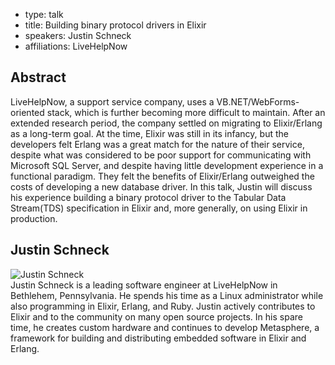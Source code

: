 - type: talk
- title: Building binary protocol drivers in Elixir 
- speakers: Justin Schneck 
- affiliations: LiveHelpNow 

## Abstract 

LiveHelpNow, a support service company, uses a VB.NET/WebForms-oriented stack, which is further becoming more difficult to maintain. After an extended research period, the company settled on migrating to Elixir/Erlang as a long-term goal. At the time, Elixir was still in its infancy, but the developers felt Erlang was a great match for the nature of their service, despite what was considered to be poor support for communicating with Microsoft SQL Server, and despite having little development experience in a functional paradigm. They felt the benefits of Elixir/Erlang outweighed the costs of developing a new database driver. In this talk, Justin will discuss his experience building a binary protocol driver to the Tabular Data Stream(TDS) specification in Elixir and, more generally, on using Elixir in production.

## Justin Schneck
<div class="row" media:type="text/omd">

<div class="medium-4 columns">
<img src="img/justin-schneck.jpg" alt="Justin Schneck"></img>
</div>

<div class="medium-8 columns" media:type="text/omd">
Justin Schneck is a leading software engineer at LiveHelpNow in Bethlehem, Pennsylvania. He spends his time as a Linux administrator while also programming in Elixir, Erlang, and Ruby. Justin actively contributes to Elixir and to the community on many open source projects. In his spare time, he creates custom hardware and continues to develop Metasphere, a framework for building and distributing embedded software in Elixir and Erlang.
</div>
</div>
